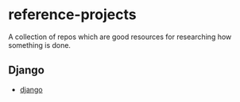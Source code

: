 # reference-projects
A collection of repos which are good resources for researching how something is done.

## Django
* [django](https://github.com/django/django)
